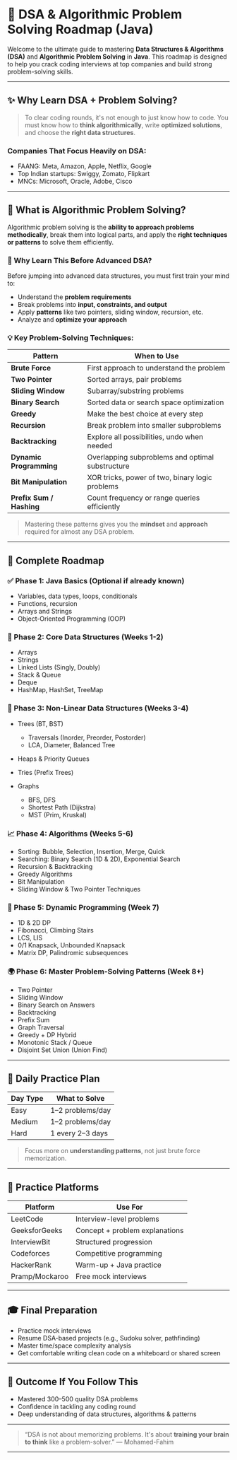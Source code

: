 # 🚀 DSA & Algorithmic Problem Solving Roadmap (Java)

Welcome to the ultimate guide to mastering **Data Structures & Algorithms (DSA)** and **Algorithmic Problem Solving** in **Java**. This roadmap is designed to help you crack coding interviews at top companies and build strong problem-solving skills.

---

## ✨ Why Learn DSA + Problem Solving?

> To clear coding rounds, it's not enough to just know how to code. You must know how to **think algorithmically**, write **optimized solutions**, and choose the **right data structures**.

### Companies That Focus Heavily on DSA:

* FAANG: Meta, Amazon, Apple, Netflix, Google
* Top Indian startups: Swiggy, Zomato, Flipkart
* MNCs: Microsoft, Oracle, Adobe, Cisco

---

## 🧠 What is Algorithmic Problem Solving?

Algorithmic problem solving is the **ability to approach problems methodically**, break them into logical parts, and apply the **right techniques or patterns** to solve them efficiently.

### 🚧 Why Learn This Before Advanced DSA?

Before jumping into advanced data structures, you must first train your mind to:

* Understand the **problem requirements**
* Break problems into **input, constraints, and output**
* Apply **patterns** like two pointers, sliding window, recursion, etc.
* Analyze and **optimize your approach**

### 💡 Key Problem-Solving Techniques:

| Pattern                  | When to Use                                      |
| ------------------------ | ------------------------------------------------ |
| **Brute Force**          | First approach to understand the problem         |
| **Two Pointer**          | Sorted arrays, pair problems                     |
| **Sliding Window**       | Subarray/substring problems                      |
| **Binary Search**        | Sorted data or search space optimization         |
| **Greedy**               | Make the best choice at every step               |
| **Recursion**            | Break problem into smaller subproblems           |
| **Backtracking**         | Explore all possibilities, undo when needed      |
| **Dynamic Programming**  | Overlapping subproblems and optimal substructure |
| **Bit Manipulation**     | XOR tricks, power of two, binary logic problems  |
| **Prefix Sum / Hashing** | Count frequency or range queries efficiently     |

> Mastering these patterns gives you the **mindset** and **approach** required for almost any DSA problem.

---

## 🔄 Complete Roadmap

### ✅ Phase 1: Java Basics (Optional if already known)

* Variables, data types, loops, conditionals
* Functions, recursion
* Arrays and Strings
* Object-Oriented Programming (OOP)

### 🔢 Phase 2: Core Data Structures (Weeks 1-2)

* Arrays
* Strings
* Linked Lists (Singly, Doubly)
* Stack & Queue
* Deque
* HashMap, HashSet, TreeMap

### 🌳 Phase 3: Non-Linear Data Structures (Weeks 3-4)

* Trees (BT, BST)

  * Traversals (Inorder, Preorder, Postorder)
  * LCA, Diameter, Balanced Tree
* Heaps & Priority Queues
* Tries (Prefix Trees)
* Graphs

  * BFS, DFS
  * Shortest Path (Dijkstra)
  * MST (Prim, Kruskal)

### 📈 Phase 4: Algorithms (Weeks 5-6)

* Sorting: Bubble, Selection, Insertion, Merge, Quick
* Searching: Binary Search (1D & 2D), Exponential Search
* Recursion & Backtracking
* Greedy Algorithms
* Bit Manipulation
* Sliding Window & Two Pointer Techniques

### 🧮 Phase 5: Dynamic Programming (Week 7)

* 1D & 2D DP
* Fibonacci, Climbing Stairs
* LCS, LIS
* 0/1 Knapsack, Unbounded Knapsack
* Matrix DP, Palindromic subsequences

### 🌍 Phase 6: Master Problem-Solving Patterns (Week 8+)

* Two Pointer
* Sliding Window
* Binary Search on Answers
* Backtracking
* Prefix Sum
* Graph Traversal
* Greedy + DP Hybrid
* Monotonic Stack / Queue
* Disjoint Set Union (Union Find)

---

## 📅 Daily Practice Plan

| Day Type | What to Solve    |
| -------- | ---------------- |
| Easy     | 1–2 problems/day |
| Medium   | 1–2 problems/day |
| Hard     | 1 every 2–3 days |

> Focus more on **understanding patterns**, not just brute force memorization.

---

## 📃 Practice Platforms

| Platform       | Use For                        |
| -------------- | ------------------------------ |
| LeetCode       | Interview-level problems       |
| GeeksforGeeks  | Concept + problem explanations |
| InterviewBit   | Structured progression         |
| Codeforces     | Competitive programming        |
| HackerRank     | Warm-up + Java practice        |
| Pramp/Mockaroo | Free mock interviews           |

---

## 🎓 Final Preparation

* Practice mock interviews
* Resume DSA-based projects (e.g., Sudoku solver, pathfinding)
* Master time/space complexity analysis
* Get comfortable writing clean code on a whiteboard or shared screen

---

## 🚜 Outcome If You Follow This

* Mastered 300–500 quality DSA problems
* Confidence in tackling any coding round
* Deep understanding of data structures, algorithms & patterns

---

> “DSA is not about memorizing problems. It's about **training your brain to think** like a problem-solver.” — Mohamed-Fahim

---
